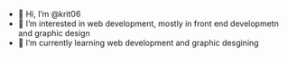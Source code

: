 - 👋 Hi, I’m @krit06
- 👀 I’m interested in web development, mostly in front end developmetn and graphic design
- 🌱 I’m currently learning web development and graphic desgining 

<!---
krit06/krit06 is a ✨ special ✨ repository because its `README.md` (this file) appears on your GitHub profile.
You can click the Preview link to take a look at your changes.
--->
